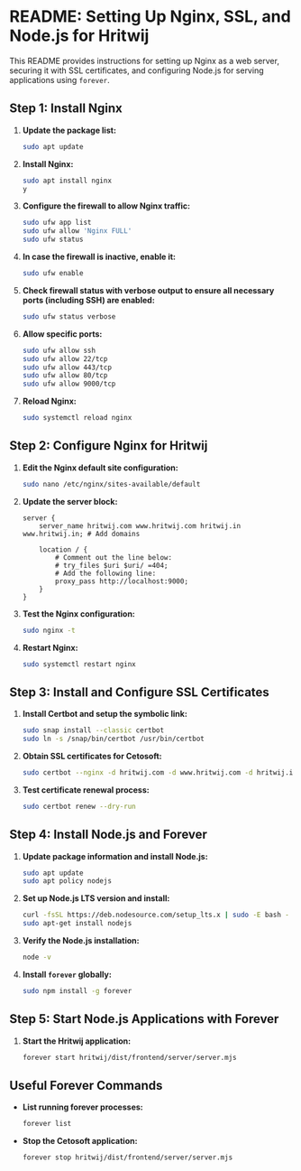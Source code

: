 # README: Setting Up Nginx, SSL, and Node.js for Hritwij

This README provides instructions for setting up Nginx as a web server, securing it with SSL certificates, and configuring Node.js for serving applications using `forever`.

## Step 1: Install Nginx

1. **Update the package list:**
   ```bash
   sudo apt update
   ```

2. **Install Nginx:**
   ```bash
   sudo apt install nginx
   y
   ```

3. **Configure the firewall to allow Nginx traffic:**
   ```bash
   sudo ufw app list
   sudo ufw allow 'Nginx FULL'
   sudo ufw status
   ```

4. **In case the firewall is inactive, enable it:**
   ```bash
   sudo ufw enable
   ```

5. **Check firewall status with verbose output to ensure all necessary ports (including SSH) are enabled:**
   ```bash
   sudo ufw status verbose
   ```

6. **Allow specific ports:**
   ```bash
   sudo ufw allow ssh
   sudo ufw allow 22/tcp
   sudo ufw allow 443/tcp
   sudo ufw allow 80/tcp
   sudo ufw allow 9000/tcp
   ```

7. **Reload Nginx:**
   ```bash
   sudo systemctl reload nginx
   ```

## Step 2: Configure Nginx for Hritwij

1. **Edit the Nginx default site configuration:**
   ```bash
   sudo nano /etc/nginx/sites-available/default
   ```

2. **Update the server block:**
   ```nginx
   server {
       server_name hritwij.com www.hritwij.com hritwij.in www.hritwij.in; # Add domains

       location / {
           # Comment out the line below:
           # try_files $uri $uri/ =404;
           # Add the following line:
           proxy_pass http://localhost:9000;
       }
   }
   ```

3. **Test the Nginx configuration:**
   ```bash
   sudo nginx -t
   ```

4. **Restart Nginx:**
   ```bash
   sudo systemctl restart nginx
   ```

## Step 3: Install and Configure SSL Certificates

1. **Install Certbot and setup the symbolic link:**
   ```bash
   sudo snap install --classic certbot
   sudo ln -s /snap/bin/certbot /usr/bin/certbot
   ```

2. **Obtain SSL certificates for Cetosoft:**
   ```bash
   sudo certbot --nginx -d hritwij.com -d www.hritwij.com -d hritwij.in -d www.hritwij.in
   ```

3. **Test certificate renewal process:**
   ```bash
   sudo certbot renew --dry-run
   ```

## Step 4: Install Node.js and Forever

1. **Update package information and install Node.js:**
   ```bash
   sudo apt update
   sudo apt policy nodejs
   ```

2. **Set up Node.js LTS version and install:**
   ```bash
   curl -fsSL https://deb.nodesource.com/setup_lts.x | sudo -E bash -
   sudo apt-get install nodejs
   ```

3. **Verify the Node.js installation:**
   ```bash
   node -v
   ```

4. **Install `forever` globally:**
   ```bash
   sudo npm install -g forever
   ```

## Step 5: Start Node.js Applications with Forever

1. **Start the Hritwij application:**
   ```bash
   forever start hritwij/dist/frontend/server/server.mjs
   ```

## Useful Forever Commands

- **List running forever processes:**
  ```bash
  forever list
  ```

- **Stop the Cetosoft application:**
  ```bash
  forever stop hritwij/dist/frontend/server/server.mjs
  ```
